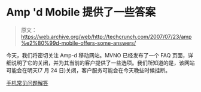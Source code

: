 # Amp 'd Mobile 提供了一些答案

> 原文：<https://web.archive.org/web/http://techcrunch.com/2007/07/23/amp%e2%80%99d-mobile-offers-some-answers/>

今天，我们将密切关注 Amp-d 移动网站。MVNO 已经发布了一个 FAQ 页面，详细说明了它的关闭，并为其当前的客户提供了一些选项。我们所知道的是，该网站可能会在明天(7 月 24 日)关闭，客户服务可能会在今天晚些时候挂断。

[手机常见问题解答](https://web.archive.org/web/20150522095352/http://promotions.ampd.com/q_and_a/)